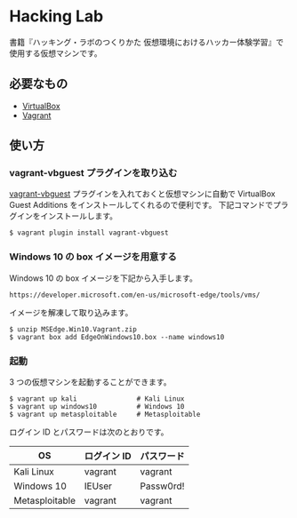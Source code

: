 # Hacking Lab

書籍『ハッキング・ラボのつくりかた 仮想環境におけるハッカー体験学習』で使用する仮想マシンです。

## 必要なもの

- [VirtualBox]
- [Vagrant]

[VirtualBox]: https://www.virtualbox.org/
[Vagrant]: https://www.vagrantup.com/

## 使い方

### vagrant-vbguest プラグインを取り込む

[vagrant-vbguest] プラグインを入れておくと仮想マシンに自動で VirtualBox Guest Additions をインストールしてくれるので便利です。
下記コマンドでプラグインをインストールします。

```
$ vagrant plugin install vagrant-vbguest
```

[vagrant-vbguest]: https://github.com/dotless-de/vagrant-vbguest

### Windows 10 の box イメージを用意する

Windows 10 の box イメージを下記から入手します。

```
https://developer.microsoft.com/en-us/microsoft-edge/tools/vms/
```

イメージを解凍して取り込みます。

```
$ unzip MSEdge.Win10.Vagrant.zip
$ vagrant box add EdgeOnWindows10.box --name windows10
```

### 起動

3 つの仮想マシンを起動することができます。

```
$ vagrant up kali               # Kali Linux
$ vagrant up windows10          # Windows 10
$ vagrant up metasploitable     # Metasploitable
```

ログイン ID とパスワードは次のとおりです。

| OS             | ログイン ID | パスワード |
|----------------|-------------|------------|
| Kali Linux     | vagrant     | vagrant    |
| Windows 10     | IEUser      | Passw0rd!  |
| Metasploitable | vagrant     | vagrant    |
